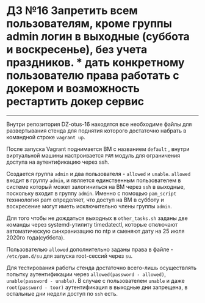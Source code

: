 # ДЗ №16 Запретить всем пользователям, кроме группы admin логин в выходные (суббота и воскресенье), без учета праздников. * дать конкретному пользователю права работать с докером и возможность рестартить докер сервис
--------------------------------------------------------------------------------------------

Внутри репозитория DZ-otus-16 находятся все необходиме файлы для развертывания стенда для поднятия которого достаточно набрать в командной строке `vagrant up`. 

После запуска Vagrant поднимается ВМ с названием `default` , внутри виртуальной машины настроивается `PAM` модуль для ограничения доступа на аутентификацию через ssh.

Создается группа `admin` и два пользователя - `allowed` и `unable`. `allowed` входит в группу `admin`, и является единственным пользователем в системе который может залогиниться на ВМ через `ssh` в выходные, поскольку входит в группу `admin`. Именно с помощью `pam_script` техннология pam определяет, что доступ на ВМ в субботу и воскресение могут иметь исключительно члены группы `admin`. 

Для того чтобы не дождаться выходных в `other_tasks.sh` заданы две команды через systemd-утилиту timedatectl, которые отключают автоматическую синхранизацию по ntp 
и сменяют дату на 25 июля 2020го года(суббота). 

Пользователью `allowed` дополнительно заданы права в файле - `/etc/pam.d/su` для запуска root-сессий через `su`.

Для тестирования работы стенда достаточно всего-лишь осуществлять попытку аутентификации через `allowed(password - allowed)`, `unable(password - unable)`. В случае с пользователем `unable` и даже `root(password - toor)` аутентификация в выходные дни запрещена, в остальные дни недели доступ по `ssh` есть.
